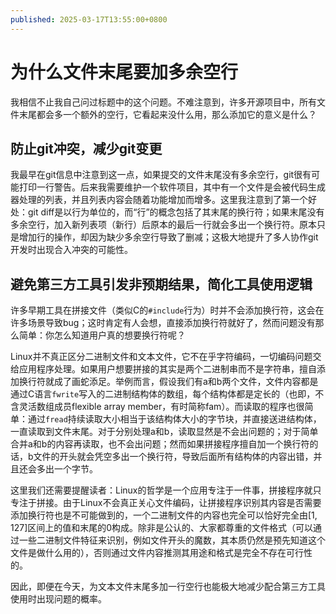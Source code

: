 ```yaml
---
published: 2025-03-17T13:55:00+0800
---
```


# 为什么文件末尾要加多余空行

我相信不止我自己问过标题中的这个问题。不难注意到，许多开源项目中，所有文件末尾都会多一个额外的空行，它看起来没什么用，那么添加它的意义是什么？

## 防止git冲突，减少git变更

我最早在git信息中注意到这一点，如果提交的文件末尾没有多余空行，git很有可能打印一行警告。后来我需要维护一个软件项目，其中有一个文件是会被代码生成器处理的列表，并且列表内容会随着功能增加而增多。这里我注意到了第一个好处：git diff是以行为单位的，而“行”的概念包括了其末尾的换行符；如果末尾没有多余空行，加入新列表项（新行）后原本的最后一行就会多出一个换行符。原本只是增加行的操作，却因为缺少多余空行导致了删减；这极大地提升了多人协作git开发时出现合入冲突的可能性。

## 避免第三方工具引发非预期结果，简化工具使用逻辑

许多早期工具在拼接文件（类似C的`#include`行为）时并不会添加换行符，这会在许多场景导致bug；这时肯定有人会想，直接添加换行符就好了，然而问题没有那么简单：你怎么知道用户真的想要换行符呢？

Linux并不真正区分二进制文件和文本文件，它不在乎字符编码，一切编码问题交给应用程序处理。如果用户想要拼接的其实是两个二进制串而不是字符串，擅自添加换行符就成了画蛇添足。举例而言，假设我们有a和b两个文件，文件内容都是通过C语言`fwrite`写入的二进制结构体的数组，每个结构体都是定长的（也即，不含灵活数组成员flexible array member，有时简称fam）。而读取的程序也很简单：通过`fread`持续读取大小相当于该结构体大小的字节块，并直接送进结构体，一直读取到文件末尾。对于分别处理a和b，读取显然是不会出问题的；对于简单合并a和b的内容再读取，也不会出问题；然而如果拼接程序擅自加一个换行符的话，b文件的开头就会凭空多出一个换行符，导致后面所有结构体的内容出错，并且还会多出一个字节。

这里我们还需要提醒读者：Linux的哲学是一个应用专注于一件事，拼接程序就只专注于拼接。由于Linux不会真正关心文件编码，让拼接程序识别其内容是否需要添加换行符也是不可能做到的，一个二进制文件的内容也完全可以恰好完全由[1, 127]区间上的值和末尾的0构成。除非是公认的、大家都尊重的文件格式（可以通过一些二进制文件特征来识别，例如文件开头的魔数，其本质仍然是预先知道这个文件是做什么用的），否则通过文件内容推测其用途和格式是完全不存在可行性的。

因此，即便在今天，为文本文件末尾多加一行空行也能极大地减少配合第三方工具使用时出现问题的概率。
